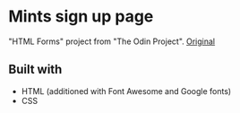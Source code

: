 # Mints sign up page

"HTML Forms" project from "The Odin Project". 
[Original](https://accounts.intuit.com/signup.html?offering_id=Intuit.ifs.mint&namespace_id=50000026&redirect_url=https%3A%2F%2Fmint.intuit.com%2Foverview.event%3Ftask%3DS)

## Built with

* HTML (additioned with Font Awesome and Google fonts)
* CSS
